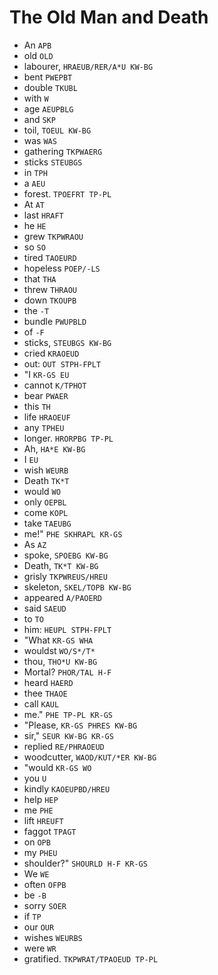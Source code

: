 # The Old Man and Death

* An `APB`
* old `OLD`
* labourer, `HRAEUB/RER/A*U KW-BG`
* bent `PWEPBT`
* double `TKUBL`
* with `W`
* age `AEUPBLG`
* and `SKP`
* toil, `TOEUL KW-BG`
* was `WAS`
* gathering `TKPWAERG`
* sticks `STEUBGS`
* in `TPH`
* a `AEU`
* forest. `TPOEFRT TP-PL`
* At `AT`
* last `HRAFT`
* he `HE`
* grew `TKPWRAOU`
* so `SO`
* tired `TAOEURD`
* hopeless `POEP/-LS`
* that `THA`
* threw `THRAOU`
* down `TKOUPB`
* the `-T`
* bundle `PWUPBLD`
* of `-F`
* sticks, `STEUBGS KW-BG`
* cried `KRAOEUD`
* out: `OUT STPH-FPLT`
* "I `KR-GS EU`
* cannot `K/TPHOT`
* bear `PWAER`
* this `TH`
* life `HRAOEUF`
* any `TPHEU`
* longer. `HRORPBG TP-PL`
* Ah, `HA*E KW-BG`
* I `EU`
* wish `WEURB`
* Death `TK*T`
* would `WO`
* only `OEPBL`
* come `KOPL`
* take `TAEUBG`
* me!" `PHE SKHRAPL KR-GS`
* As `AZ`
* spoke, `SPOEBG KW-BG`
* Death, `TK*T KW-BG`
* grisly `TKPWREUS/HREU`
* skeleton, `SKEL/TOPB KW-BG`
* appeared `A/PAOERD`
* said `SAEUD`
* to `TO`
* him: `HEUPL STPH-FPLT`
* "What `KR-GS WHA`
* wouldst `WO/S*/T*`
* thou, `THO*U KW-BG`
* Mortal? `PHOR/TAL H-F`
* heard `HAERD`
* thee `THAOE`
* call `KAUL`
* me." `PHE TP-PL KR-GS`
* "Please, `KR-GS PHRES KW-BG`
* sir," `SEUR KW-BG KR-GS`
* replied `RE/PHRAOEUD`
* woodcutter, `WAOD/KUT/*ER KW-BG`
* "would `KR-GS WO`
* you `U`
* kindly `KAOEUPBD/HREU`
* help `HEP`
* me `PHE`
* lift `HREUFT`
* faggot `TPAGT`
* on `OPB`
* my `PHEU`
* shoulder?" `SHOURLD H-F KR-GS`
* We `WE`
* often `OFPB`
* be `-B`
* sorry `SOER`
* if `TP`
* our `OUR`
* wishes `WEURBS`
* were `WR`
* gratified. `TKPWRAT/TPAOEUD TP-PL`
